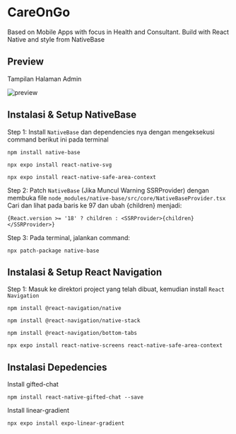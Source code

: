 # CareOnGo
Based on Mobile Apps with focus in Health and Consultant. Build with React Native and style from NativeBase


## Preview

Tampilan Halaman Admin

![preview](https://github.com/yanuarcy/CareOnGo/blob/94eb219fc495efe363f1d9fdbd2e86a429c52566/Home-CareOnGo.png)

## Instalasi & Setup NativeBase


Step 1:
Install `NativeBase` dan dependencies nya dengan mengeksekusi command berikut ini pada terminal

```
npm install native-base
```

```
npx expo install react-native-svg
```

```
npx expo install react-native-safe-area-context
```

Step 2:
Patch `NativeBase` (Jika Muncul Warning SSRProvider) dengan membuka file `node_modules/native-base/src/core/NativeBaseProvider.tsx` Cari dan lihat pada baris ke 97 dan ubah <SSRProvider>{children}</SSRProvider> menjadi:

```
{React.version >= '18' ? children : <SSRProvider>{children}</SSRProvider>}
```

Step 3:
Pada terminal, jalankan command: 

```
npx patch-package native-base
```

## Instalasi & Setup React Navigation

Step 1:
Masuk ke direktori project yang telah dibuat, kemudian install `React Navigation`

```
npm install @react-navigation/native
```

```
npm install @react-navigation/native-stack

```

```
npm install @react-navigation/bottom-tabs
```

```
npx expo install react-native-screens react-native-safe-area-context
```

## Instalasi Depedencies

Install gifted-chat
```
npm install react-native-gifted-chat --save
```

Install linear-gradient
```
npx expo install expo-linear-gradient
```


